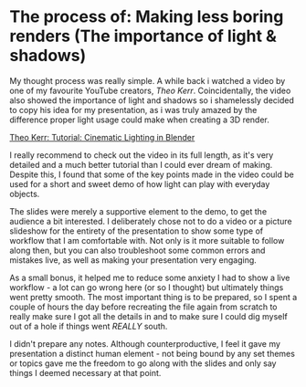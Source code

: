 # The process of: Making less boring renders (The importance of light & shadows)

My thought process was really simple. A while back i watched a video by one of my favourite YouTube creators, *Theo Kerr*. Coincidentally, the video also showed the importance of light and shadows so i shamelessly decided to copy his idea for my presentation, as i was truly amazed by the difference proper light usage could make when creating a 3D render.

[Theo Kerr: Tutorial: Cinematic Lighting in Blender](https://www.youtube.com/watch?v=0wM0Hij7_TA)

I really recommend to check out the video in its full length, as it's very detailed and a much better tutorial than I could ever dream of making. Despite this, I found that some of the key points made in the video could be used for a short and sweet demo of how light can play with everyday objects.

The slides were merely a supportive element to the demo, to get the audience a bit interested. I deliberately chose not to do a video or a picture slideshow for the entirety of the presentation to show some type of workflow that I am comfortable with. Not only is it more suitable to follow along then, but you can also troubleshoot some common errors and mistakes live, as well as making your presentation very engaging.

As a small bonus, it helped me to reduce some anxiety I had to show a live workflow - a lot can go wrong here (or so I thought) but ultimately things went pretty smooth. The most important thing is to be prepared, so I spent a couple of hours the day before recreating the file again from scratch to really make sure I got all the details in and to make sure I could dig myself out of a hole if things went *REALLY* south.

I didn't prepare any notes. Although counterproductive, I feel it gave my presentation a distinct human element - not being bound by any set themes or topics gave me the freedom to go along with the slides and only say things I deemed necessary at that point.

